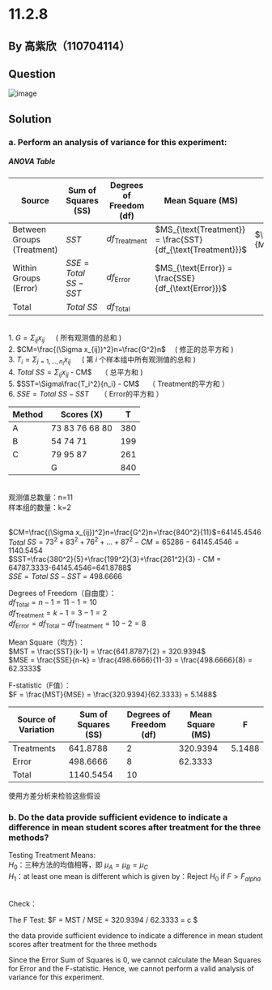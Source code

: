 # 11.2.8

## By 高紫欣（110704114）

## Question

![image](https://github.com/HWTeng-Course/202402-Statistics/assets/162067328/65d7f6f3-f93d-4cd5-8758-f4336fcc4a88)

## Solution

### a. Perform an analysis of variance for this experiment:

##### ANOVA Table
| Source       | Sum of Squares (SS) | Degrees of Freedom (df) | Mean Square (MS) | F-statistic |
|--------------|----------------------|--------------------------|------------------|-------------|
| Between Groups (Treatment) | $SST$ | $df_{\text{Treatment}}$ | $MS_{\text{Treatment}} = \frac{SST}{df_{\text{Treatment}}}$ | $\frac{MS_{\text{Treatment}}}{MS_{\text{Error}}}$ | 
| Within Groups (Error)      | $SSE = Total$ $SS -SST$ | $df_{\text{Error}}$ | $MS_{\text{Error}} = \frac{SSE}{df_{\text{Error}}}$ | |
| Total        | $Total$ $SS$ | $df_{\text{Total}}$ | | |

<br>1. $G=\Sigma_{ij} x_{ij}$ &emsp; ( 所有观测值的总和 )
<br>2. $CM=\frac{(\Sigma x_{ij})^2}n=\frac{G^2}n$ &emsp;( 修正的总平方和 )
<br>3. $T_i=\Sigma_{j=1,...,n_i} x_{ij}$  &emsp; ( 第 $i$ 个样本组中所有观测值的总和 )
<br>4. ${Total}$ ${SS}=\Sigma_{ij} x_{ij}$ - CM$ &emsp;（ 总平方和 )
<br>5. $SST=\Sigma\frac{T_i^2}{n_i} - CM$ &emsp;（ Treatment的平方和 ）
<br>6. ${SSE = Total}$ ${SS -SST}$ &emsp; （ Error的平方和 ）

| Method | Scores (X) | T | 
|--------|------------|-----------|
| A      | 73 83 76 68 80 | 380 | 
| B      | 54 74 71    | 199 | 
| C      | 79 95 87    | 261 | 
| |      G | 840 |

<br> 观测值总数量：n=11
<br> 样本组的数量：k=2

<br>$CM=\frac{(\Sigma x_{ij})^2}n=\frac{G^2}n=\frac{840^2}{11}$=64145.4546
<br>${Total}$ ${SS}= 73^2+83^2+76^2+...+87^2- CM=65286-64145.4546=1140.5454$
<br>$SST=\frac{380^2}{5}+\frac{199^2}{3}+\frac{261^2}{3} - CM = 64787.3333-64145.4546=641.8788$
<br>${SSE = Total}$ ${SS -SST}$  = 498.6666 

Degrees of Freedom（自由度）：
<br>$df_{\text{Total}} = n - 1 = 11 - 1 = 10$
<br>$df_{\text{Treatment}} = k - 1 = 3 - 1 = 2$
<br>$df_{\text{Error}} = df_{\text{Total}} - df_{\text{Treatment}} = 10 - 2 = 8$

Mean Square（均方）：
<br>$MST = \frac{SST}{k-1} = \frac{641.8787}{2} = 320.9394$
<br>$MSE = \frac{SSE}{n-k} = \frac{498.6666}{11-3} = \frac{498.6666}{8} = 62.3333$
 
F-statistic（F值）：
<br>$F = \frac{MST}{MSE} = \frac{320.9394}{62.3333} = 5.1488$

| Source of Variation | Sum of Squares (SS) | Degrees of Freedom (df) | Mean Square (MS) |F |
|---------------------|---------------------|-------------------------|-------------------|-------------------|
| Treatments      | 641.8788              | 2                       | 320.9394            |5.1488|
| Error       | 498.6666               | 8                       | 62.3333           | |
| Total               | 1140.5454             | 10                      |                   | |


使用方差分析来检验这些假设

### b. Do the data provide sufficient evidence to indicate a difference in mean student scores after treatment for the three methods?

Testing Treatment Means:
<br> $H_0$：三种方法的均值相等，即 $\mu_A = \mu_B = \mu_C$
<br> $H_1$：at least one mean is different
which is given by：Reject $H_0$ if $F > F_{alpha}$


<br>Check：

The F Test:
$F = MST / MSE = 320.9394 / 62.3333 = c $

 the data provide sufficient evidence to indicate a difference in mean student scores after treatment for the three methods

Since the Error Sum of Squares is 0, we cannot calculate the Mean Squares for Error and the F-statistic. Hence, we cannot perform a valid analysis of variance for this experiment.





